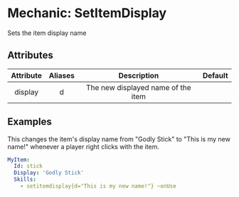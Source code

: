 Mechanic: SetItemDisplay
================

Sets the item display name

Attributes
----------

| Attribute | Aliases |            Description             | Default |
|:---------:|:-------:|:----------------------------------:|:-------:|
|  display  |    d    | The new displayed name of the item |         |



Examples
--------
This changes the item's display name from "Godly Stick" to "This is my new name!" whenever a player right clicks with the item.
```yaml
MyItem:
  Id: stick
  Display: 'Godly Stick'
  Skills:
    - setitemdisplay{d="This is my new name!"} ~onUse
```